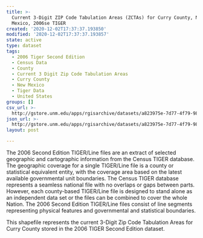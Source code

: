 ```yaml
---
title: >-
  Current 3-Digit ZIP Code Tabulation Areas (ZCTAs) for Curry County, New
  Mexico, 2006se TIGER
created: '2020-12-02T17:37:37.193850'
modified: '2020-12-02T17:37:37.193857'
state: active
type: dataset
tags:
  - 2006 Tiger Second Edition
  - Census Data
  - County
  - Current 3 Digit Zip Code Tabulation Areas
  - Curry County
  - New Mexico
  - Tiger Data
  - United States
groups: []
csv_url: >-
  http://gstore.unm.edu/apps/rgisarchive/datasets/a823975e-7d77-4f79-984e-76c3b22f9dd0/tgr2006se_curr_zcta3cu.derived.csv
json_url: >-
  http://gstore.unm.edu/apps/rgisarchive/datasets/a823975e-7d77-4f79-984e-76c3b22f9dd0/tgr2006se_curr_zcta3cu.derived.json
layout: post

---
```

The 2006 Second Edition TIGER/Line files are an extract of selected geographic and cartographic information from the Census TIGER database.  The geographic coverage for a single TIGER/Line file is a county or statistical equivalent entity, with the coverage area based on the latest available governmental unit boundaries. The Census TIGER database represents a seamless national file with no overlaps or gaps between parts.  However, each county-based TIGER/Line file is designed to stand alone as an independent data set or the files can be combined to cover the whole Nation.  The 2006 Second Edition  TIGER/Line files consist of line segments representing physical features and governmental and statistical boundaries.  

This shapefile represents the current 3-Digit Zip Code Tabulation Areas for Curry County stored in the 2006 TIGER Second Edition dataset.
